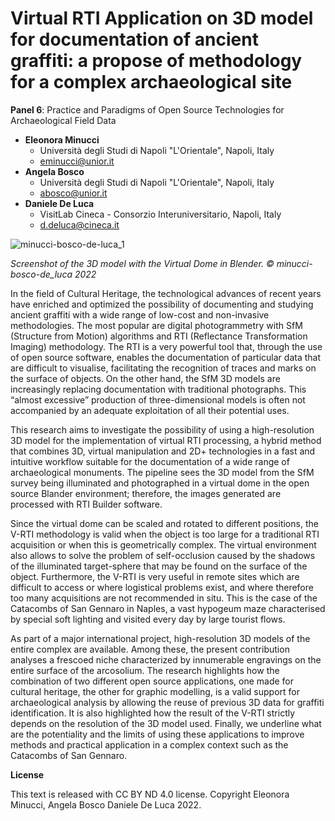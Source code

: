 # Virtual RTI Application on 3D model for documentation of ancient graffiti: a propose of methodology for a complex archaeological site

**Panel 6**: Practice and Paradigms of Open Source Technologies for Archaeological Field Data

- **Eleonora Minucci**
  - Università degli Studi di Napoli "L'Orientale", Napoli, Italy
  - [eminucci@unior.it](mailto:eminucci@unior.it)
- **Angela Bosco**
  - Università degli Studi di Napoli "L'Orientale", Napoli, Italy
  - [abosco@unior.it](mailto:abosco@unior.it)
- **Daniele De Luca**
  - VisitLab Cineca - Consorzio Interuniversitario, Napoli, Italy
  - [d.deluca@cineca.it](mailto:d.deluca@cineca.it)


![minucci-bosco-de-luca_1](https://user-images.githubusercontent.com/107494137/173827626-431d7798-30dc-4e77-a004-25c38d08f073.png)

*Screenshot of the 3D model with the Virtual Dome in Blender. © minucci-bosco-de_luca 2022*



In the field of Cultural Heritage, the technological advances of recent years have enriched and optimized the possibility of documenting and studying ancient graffiti with a wide range of low-cost and non-invasive methodologies. The most popular are digital photogrammetry with SfM (Structure from Motion) algorithms and RTI (Reflectance Transformation Imaging) methodology.
The RTI is a very powerful tool that, through the use of open source software, enables the documentation of particular data that are difficult to visualise, facilitating the recognition of traces and marks on the surface of objects.
On the other hand, the SfM 3D models are increasingly replacing documentation with traditional photographs. This “almost excessive” production of three-dimensional models is often not accompanied by an adequate exploitation of all their potential uses.

This research aims to investigate the possibility of using a high-resolution 3D model for the implementation of virtual RTI processing, a hybrid method that combines 3D, virtual manipulation and 2D+ technologies in a fast and intuitive workflow suitable for the documentation of a wide range of archaeological monuments. The pipeline sees the 3D model from the SfM survey being illuminated and photographed in a virtual dome in the open source Blander environment; therefore, the images generated are processed with RTI Builder software. 

Since the virtual dome can be scaled and rotated to different positions, the V-RTI methodology is valid when the object is too large for a traditional RTI acquisition or when this is geometrically complex. The virtual environment also allows to solve the problem of self-occlusion caused by the shadows of the illuminated target-sphere that may be found on the surface of the object. Furthermore, the V-RTI is very useful in remote sites which are difficult to access or where logistical problems exist, and where therefore too many acquisitions are not recommended in situ. This is the case of the Catacombs of San Gennaro in Naples, a vast hypogeum maze characterised by special soft lighting and visited every day by large tourist flows.

As part of a major international project, high-resolution 3D models of the entire complex are available. Among these, the present contribution analyses a frescoed niche characterized by innumerable engravings on the entire surface of the arcosolium. The research highlights how the combination of two different open source applications, one made for cultural heritage, the other for graphic modelling, is a valid support for archaeological analysis by allowing the reuse of previous 3D data for graffiti identification. It is also highlighted how the result of the V-RTI strictly depends on the resolution of the 3D model used. Finally, we underline what are the potentiality and the limits of using these applications to improve methods and practical application in a complex context such as the Catacombs of San Gennaro.


**License**

This text is released with CC BY ND 4.0 license. Copyright Eleonora Minucci, Angela Bosco Daniele De Luca 2022.
